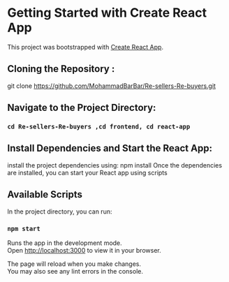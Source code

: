 # Getting Started with Create React App

This project was bootstrapped with [Create React App](https://github.com/facebook/create-react-app).

## Cloning the Repository :

git clone https://github.com/MohammadBarBar/Re-sellers-Re-buyers.git

## Navigate to the Project Directory:

### `cd Re-sellers-Re-buyers ,cd frontend, cd react-app`

## Install Dependencies and Start the React App:

install the project dependencies using: npm install
Once the dependencies are installed, you can start your React app using scripts

## Available Scripts

In the project directory, you can run:

### `npm start`

Runs the app in the development mode.\
Open [http://localhost:3000](http://localhost:3000) to view it in your browser.

The page will reload when you make changes.\
You may also see any lint errors in the console.
